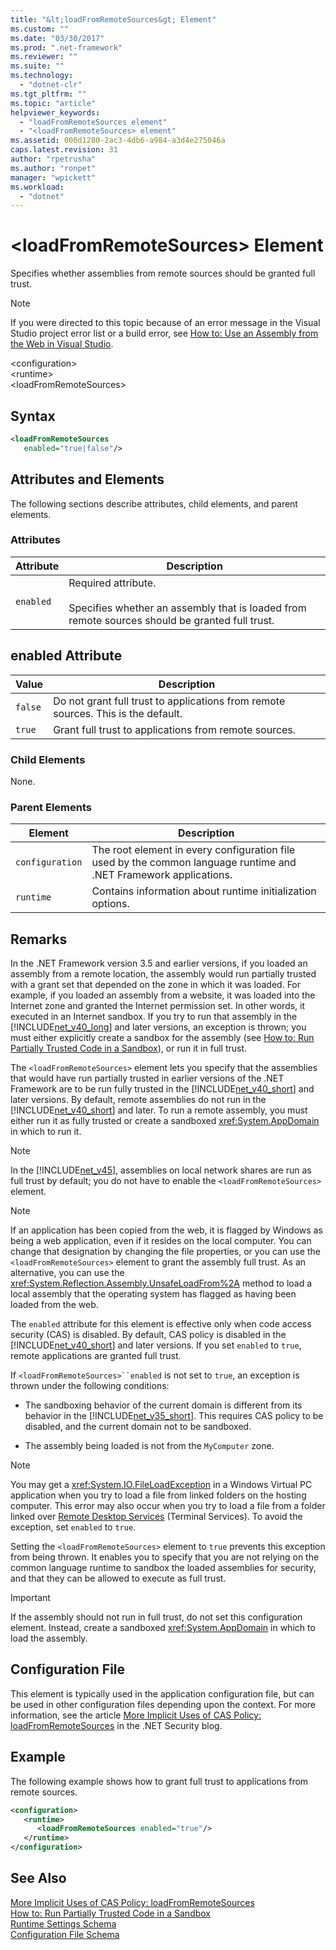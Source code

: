 ```yaml
---
title: "&lt;loadFromRemoteSources&gt; Element"
ms.custom: ""
ms.date: "03/30/2017"
ms.prod: ".net-framework"
ms.reviewer: ""
ms.suite: ""
ms.technology: 
  - "dotnet-clr"
ms.tgt_pltfrm: ""
ms.topic: "article"
helpviewer_keywords: 
  - "loadFromRemoteSources element"
  - "<loadFromRemoteSources> element"
ms.assetid: 006d1280-2ac3-4db6-a984-a3d4e275046a
caps.latest.revision: 31
author: "rpetrusha"
ms.author: "ronpet"
manager: "wpickett"
ms.workload: 
  - "dotnet"
---
```

# &lt;loadFromRemoteSources&gt; Element
Specifies whether assemblies from remote sources should be granted full trust.  
  
> [!NOTE]
>  If you were directed to this topic because of an error message in the Visual Studio project error list or a build error, see [How to: Use an Assembly from the Web in Visual Studio](http://msdn.microsoft.com/library/d8635b63-89a0-41aa-90f4-f351b2111070).  
  
 \<configuration>  
\<runtime>  
\<loadFromRemoteSources>  
  
## Syntax  
  
```xml  
<loadFromRemoteSources    
   enabled="true|false"/>  
```  
  
## Attributes and Elements  
 The following sections describe attributes, child elements, and parent elements.  
  
### Attributes  
  
|Attribute|Description|  
|---------------|-----------------|  
|`enabled`|Required attribute.<br /><br /> Specifies whether an assembly that is loaded from remote sources should be granted full trust.|  
  
## enabled Attribute  
  
|Value|Description|  
|-----------|-----------------|  
|`false`|Do not grant full trust to applications from remote sources. This is the default.|  
|`true`|Grant full trust to applications from remote sources.|  
  
### Child Elements  
 None.  
  
### Parent Elements  
  
|Element|Description|  
|-------------|-----------------|  
|`configuration`|The root element in every configuration file used by the common language runtime and .NET Framework applications.|  
|`runtime`|Contains information about runtime initialization options.|  
  
## Remarks  
 In the .NET Framework version 3.5 and earlier versions, if you loaded an assembly from a remote location, the assembly would run partially trusted with a grant set that depended on the zone in which it was loaded. For example, if you loaded an assembly from a website, it was loaded into the Internet zone and granted the Internet permission set. In other words, it executed in an Internet sandbox. If you try to run that assembly in the [!INCLUDE[net_v40_long](../../../../../includes/net-v40-long-md.md)] and later versions, an exception is thrown; you must either explicitly create a sandbox for the assembly (see [How to: Run Partially Trusted Code in a Sandbox](../../../../../docs/framework/misc/how-to-run-partially-trusted-code-in-a-sandbox.md)), or run it in full trust.  
  
 The `<loadFromRemoteSources>` element lets you specify that the assemblies that would have run partially trusted in earlier versions of the .NET Framework are to be run fully trusted in the [!INCLUDE[net_v40_short](../../../../../includes/net-v40-short-md.md)] and later versions. By default, remote assemblies do not run in the [!INCLUDE[net_v40_short](../../../../../includes/net-v40-short-md.md)] and later. To run a remote assembly, you must either run it as fully trusted or create a sandboxed <xref:System.AppDomain> in which to run it.  
  
> [!NOTE]
>  In the [!INCLUDE[net_v45](../../../../../includes/net-v45-md.md)], assemblies on local network shares are run as full trust by default; you do not have to enable the `<loadFromRemoteSources>` element.  
  
> [!NOTE]
>  If an application has been copied from the web, it is flagged by Windows as being a web application, even if it resides on the local computer. You can change that designation by changing the file properties, or you can use the `<loadFromRemoteSources>` element to grant the assembly full trust. As an alternative, you can use the <xref:System.Reflection.Assembly.UnsafeLoadFrom%2A> method to load a local assembly that the operating system has flagged as having been loaded from the web.  
  
 The `enabled` attribute for this element is effective only when code access security (CAS) is disabled. By default, CAS policy is disabled in the [!INCLUDE[net_v40_short](../../../../../includes/net-v40-short-md.md)] and later versions. If you set `enabled` to `true`, remote applications are granted full trust.  
  
 If `<loadFromRemoteSources>``enabled` is not set to `true`, an exception is thrown under the following conditions:  
  
-   The sandboxing behavior of the current domain is different from its behavior in the [!INCLUDE[net_v35_short](../../../../../includes/net-v35-short-md.md)]. This requires CAS policy to be disabled, and the current domain not to be sandboxed.  
  
-   The assembly being loaded is not from the `MyComputer` zone.  
  
> [!NOTE]
>  You may get a <xref:System.IO.FileLoadException> in a Windows Virtual PC application when you try to load a file from linked folders on the hosting computer. This error may also occur when you try to load a file from a folder linked over [Remote Desktop Services](http://go.microsoft.com/fwlink/?LinkId=182775) (Terminal Services). To avoid the exception, set `enabled` to `true`.  
  
 Setting the `<loadFromRemoteSources>` element to `true` prevents this exception from being thrown. It enables you to specify that you are not relying on the common language runtime to sandbox the loaded assemblies for security, and that they can be allowed to execute as full trust.  
  
> [!IMPORTANT]
>  If the assembly should not run in full trust, do not set this configuration element. Instead, create a sandboxed <xref:System.AppDomain> in which to load the assembly.  
  
## Configuration File  
 This element is typically used in the application configuration file, but can be used in other configuration files depending upon the context. For more information, see the article [More Implicit Uses of CAS Policy: loadFromRemoteSources](http://go.microsoft.com/fwlink/p/?LinkId=266839) in the .NET Security blog.  
  
## Example  
 The following example shows how to grant full trust to applications from remote sources.  
  
```xml  
<configuration>  
   <runtime>  
      <loadFromRemoteSources enabled="true"/>  
   </runtime>  
</configuration>  
```  
  
## See Also  
 [More Implicit Uses of CAS Policy: loadFromRemoteSources](http://go.microsoft.com/fwlink/p/?LinkId=266839)  
 [How to: Run Partially Trusted Code in a Sandbox](../../../../../docs/framework/misc/how-to-run-partially-trusted-code-in-a-sandbox.md)  
 [Runtime Settings Schema](../../../../../docs/framework/configure-apps/file-schema/runtime/index.md)  
 [Configuration File Schema](../../../../../docs/framework/configure-apps/file-schema/index.md)
